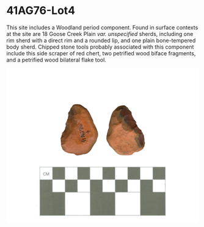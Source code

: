 # 41AG76-Lot4

This site includes a Woodland period component. Found in surface contexts at the site are 18 Goose Creek Plain _var. unspecified_ sherds, including one rim sherd with a direct rim and a rounded lip, and one plain bone-tempered body sherd. Chipped stone tools probably associated with this component include this side scraper of red chert, two petrified wood biface fragments, and a petrified wood bilateral flake tool.

![](../../img/41AG76-Lot4.png)
